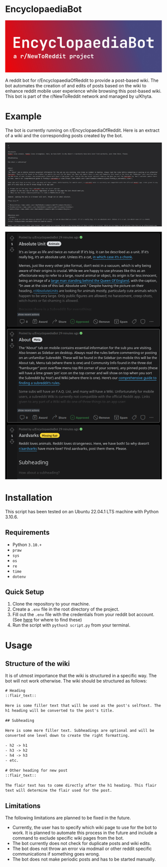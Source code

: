 # EncyclopaediaBot

![EncyclopaediaBot a r/NewToReddit project](header.jpg)

A reddit bot for r/EncyclopaediaOfReddit to provide a post-based wiki. The bot
automates the creation of and edits of posts based on the wiki to enhance reddit
mobile user experience while browsing this post-based wiki. This bot is part of
the r/NewToReddit network and managed by u/Khyta.

# Example

The bot is currently running on r/EncyclopaediaOfReddit. Here is an extract of a
wiki and the corresponding posts created by the bot.

![A wiki page](wiki_example.png)

![Posts created by the bot](posts_example.png)

# Installation

This script has been tested on an Ubuntu 22.04.1 LTS machine with Python 3.10.6.
## Requirements

- Python `3.10.+`
- `praw`
- `sys`
- `os`
- `re`
- `time`
- `dotenv`

## Quick Setup

1. Clone the repository to your machine.
2. Create a `.env` file in the root directory of the project.
3. Fill out the `.env` file with the credentials from your reddit bot account.
   (See [here](https://www.reddit.com/prefs/apps) for where to find these)
4. Run the script with `python3 script.py` from your terminal.

# Usage

## Structure of the wiki

It is of utmost importance that the wiki is structured in a specific way. The
bot will not work otherwise. The wiki should be structured as follows:

```
# Heading
::flair_text::

Here is some filler text that will be used as the post's selftext. The h1 heading will be converted to the post's title.

## Subheading

Here is some more filler text. Subheadings are optional and will be converted one level down to create the right formatting.

- h2 -> h1
- h3 -> h2
- h4 -> h3
- etc.

# Other heading for new post
::flair_text::

The flair text has to come directly after the h1 heading. This flair text will determine the flair used for the post.
```

## Limitations

The following limitations are planned to be fixed in the future.

- Currently, the user has to specify which wiki page to use for the bot to work.
It is planned to automate this process in the future and include a command to
exclude specific wiki pages from the bot. 
- The bot currently does not check for duplicate posts and wiki edits.
- The bot does not throw an error via modmail or other reddit specific
  communications if something goes wrong.
- The bot does not make periodic posts and has to be started manually.